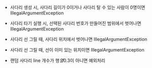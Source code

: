 - 사다리 생성 시, 사다리 길이가 0이거나 사다리 탈 수 있는 사람이 0명이면 IllegalArgumentException
- 사다리 타기 실행 시, 선택된 사다리 번호가 만들어진 범위에서 벗어나면 IllegalArgumentException
- 사다리 선 그릴 때, 사다리 위치에서 벗어나면 IllegalArgumentException
- 사다리 선 그릴 때, 선이 이미 있는 위치이면 IllegalArgumentException

- 랜덤 사다리 line 개수가 행*열*0.3이 아니면 예외처리